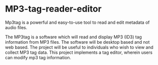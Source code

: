 # MP3-tag-reader-editor
Mp3tag is a powerful and easy-to-use tool to read and edit metadata of audio files.

The MP3tag is a software which will read and display MP3 (ID3) tag information from MP3 files. The software will be desktop based and not web based. The project will be useful to individuals who wish to view and collect MP3 tag data. This project implements a tag editor, wherein users can modify mp3 tag information.
